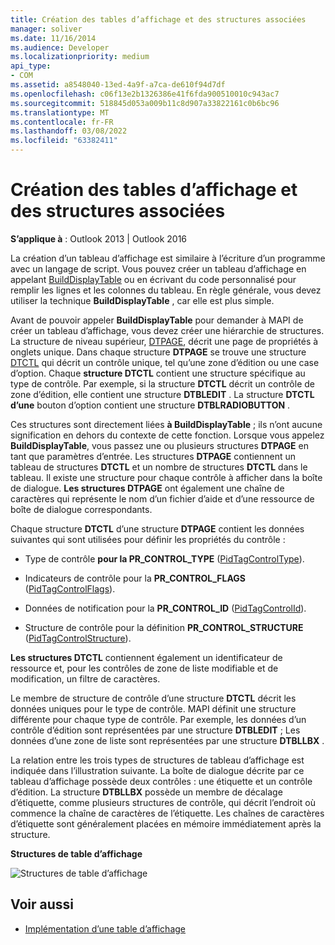 ```yaml
---
title: Création des tables d’affichage et des structures associées
manager: soliver
ms.date: 11/16/2014
ms.audience: Developer
ms.localizationpriority: medium
api_type:
- COM
ms.assetid: a8548040-13ed-4a9f-a7ca-de610f94d7df
ms.openlocfilehash: c06f13e2b1326386e41f6fda900510010c943ac7
ms.sourcegitcommit: 518845d053a009b11c8d907a33822161c0b6bc96
ms.translationtype: MT
ms.contentlocale: fr-FR
ms.lasthandoff: 03/08/2022
ms.locfileid: "63382411"
---
```

# <a name="creating-display-tables-and-related-structures"></a>Création des tables d’affichage et des structures associées
  
**S’applique à** : Outlook 2013 | Outlook 2016 
  
La création d’un tableau d’affichage est similaire à l’écriture d’un programme avec un langage de script. Vous pouvez créer un tableau d’affichage en appelant [BuildDisplayTable](builddisplaytable.md) ou en écrivant du code personnalisé pour remplir les lignes et les colonnes du tableau. En règle générale, vous devez utiliser la technique **BuildDisplayTable** , car elle est plus simple. 
  
Avant de pouvoir appeler **BuildDisplayTable** pour demander à MAPI de créer un tableau d’affichage, vous devez créer une hiérarchie de structures. La structure de niveau supérieur, [DTPAGE](dtpage.md), décrit une page de propriétés à onglets unique. Dans chaque structure **DTPAGE** se trouve une structure [DTCTL](dtctl.md) qui décrit un contrôle unique, tel qu’une zone d’édition ou une case d’option. Chaque **structure DTCTL** contient une structure spécifique au type de contrôle. Par exemple, si la structure **DTCTL** décrit un contrôle de zone d’édition, elle contient une structure **DTBLEDIT** . La structure **DTCTL d’une** bouton d’option contient une structure **DTBLRADIOBUTTON** . 
  
Ces structures sont directement liées **à BuildDisplayTable** ; ils n’ont aucune signification en dehors du contexte de cette fonction. Lorsque vous appelez **BuildDisplayTable**, vous passez une ou plusieurs structures **DTPAGE** en tant que paramètres d’entrée. Les structures **DTPAGE** contiennent un tableau de structures **DTCTL** et un nombre de structures **DTCTL** dans le tableau. Il existe une structure pour chaque contrôle à afficher dans la boîte de dialogue. **Les structures DTPAGE** ont également une chaîne de caractères qui représente le nom d’un fichier d’aide et d’une ressource de boîte de dialogue correspondants. 
  
Chaque structure **DTCTL** d’une structure **DTPAGE** contient les données suivantes qui sont utilisées pour définir les propriétés du contrôle : 
  
- Type de contrôle **pour la PR_CONTROL_TYPE** ([PidTagControlType](pidtagcontroltype-canonical-property.md)).
    
- Indicateurs de contrôle pour la **PR_CONTROL_FLAGS** ([PidTagControlFlags](pidtagcontrolflags-canonical-property.md)).
    
- Données de notification pour la **PR_CONTROL_ID** ([PidTagControlId](pidtagcontrolid-canonical-property.md)).
    
- Structure de contrôle pour la définition **PR_CONTROL_STRUCTURE** ([PidTagControlStructure](pidtagcontrolstructure-canonical-property.md)).
    
**Les structures DTCTL** contiennent également un identificateur de ressource et, pour les contrôles de zone de liste modifiable et de modification, un filtre de caractères. 
  
Le membre de structure de contrôle d’une structure **DTCTL** décrit les données uniques pour le type de contrôle. MAPI définit une structure différente pour chaque type de contrôle. Par exemple, les données d’un contrôle d’édition sont représentées par une structure **DTBLEDIT** ; Les données d’une zone de liste sont représentées par une structure **DTBLLBX** . 
  
La relation entre les trois types de structures de tableau d’affichage est indiquée dans l’illustration suivante. La boîte de dialogue décrite par ce tableau d’affichage possède deux contrôles : une étiquette et un contrôle d’édition. La structure **DTBLLBX** possède un membre de décalage d’étiquette, comme plusieurs structures de contrôle, qui décrit l’endroit où commence la chaîne de caractères de l’étiquette. Les chaînes de caractères d’étiquette sont généralement placées en mémoire immédiatement après la structure. 
  
**Structures de table d’affichage**
  
![Structures de table d’affichage](media/dtstruct.gif "Structures de table d’affichage")
  
## <a name="see-also"></a>Voir aussi

- [Implémentation d’une table d’affichage](display-table-implementation.md)

